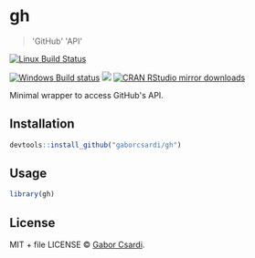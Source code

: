 
# gh

> 'GitHub' 'API'

[![Linux Build Status](https://travis-ci.org/gaborcsardi/gh.svg?branch=master)](https://travis-ci.org/gaborcsardi/gh)

[![Windows Build status](https://ci.appveyor.com/api/projects/status/github/gaborcsardi/gh?svg=true)](https://ci.appveyor.com/project/gaborcsardi/gh)
[![](http://www.r-pkg.org/badges/version/gh)](http://www.r-pkg.org/pkg/gh)
[![CRAN RStudio mirror downloads](http://cranlogs.r-pkg.org/badges/gh)](http://www.r-pkg.org/pkg/gh)


Minimal wrapper to access GitHub's API.

## Installation

```r
devtools::install_github("gaborcsardi/gh")
```

## Usage

```r
library(gh)
```

## License

MIT + file LICENSE © [Gabor Csardi](https://github.com/gaborcsardi).
